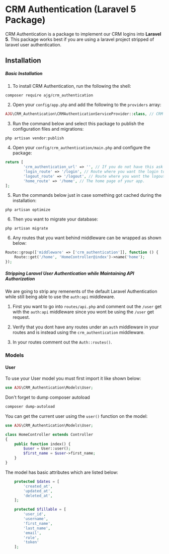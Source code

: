 # CRM Authentication (Laravel 5 Package)
CRM Authentication is a package to implement our CRM logins into **Laravel 5**.
This package works best if you are using a laravel project stripped of laravel user authentication.

## Installation
##### Basic Installation
1) To install CRM Authentication, run the following the shell:

```shell
composer require ajg/crm_authentication
```

2) Open your `config/app.php` and add the following to the `providers` array:

```php
AJG\CRM_Authentication\CRMAuthenticationServiceProvider::class, // CRM Authentication Provider
```

3) Run the command below and select this package to publish the configuration files and migrations:

```shell
php artisan vendor:publish
```

4) Open your `config/crm_authentication/main.php` and configure the package:

```php
return [
        'crm_authentication_url' => '', // If you do not have this ask Andrew Gosselin or David Defoe.
        'login_route' => '/login', // Route where you want the login to be set.
        'logout_route' => '/logout', // Route where you want the logout to be set.
        'home_route' => '/home', // The home page of your app.
];

```

5) Run the commands below just in case something got cached during the installation:

```shell
php artisan optimize
```

6) Then you want to migrate your database:

```shell
php artisan migrate
```
6) Any routes that you want behind middleware can be wrapped as shown below:

```php
Route::group(['middleware' => ['crm_authentication']], function () {
	Route::get('/home', 'HomeController@index')->name('home');
});
```
##### Stripping Laravel User Authentication while Maintaining API Authorization
We are going to strip any remenents of the default Laravel Authentication while still being able to use the `auth:api` middleware.
1) First you want to go into `routes/api.php` and comment out the `/user` get with the `auth:api` middleware since you wont be using the `/user` get request.

2) Verify that you dont have any routes under an `auth` middleware in your routes and is instead using the `crm_authentication` middleware.

2) In your routes comment out the `Auth::routes()`.
### Models

#### User

To use your User model you must first import it like shown below:
```php
use AJG\CRM_Authentication\Models\User;
```
Don't forget to dump composer autoload
```bash
composer dump-autoload
```
You can get the current user using the `user()` function on the model:
```php
use AJG\CRM_Authentication\Models\User;

class HomeController extends Controller
{
    public function index() {
        $user = User::user();
        $first_name = $user->first_name;
    } 
}
```
The model has basic attributes which are listed below:
```php
    protected $dates = [
        'created_at',
        'updated_at',
        'deleted_at',
    ];

    protected $fillable = [
        'user_id',
        'username',
        'first_name',
        'last_name',
        'email',
        'role',
        'token'
    ];
```
